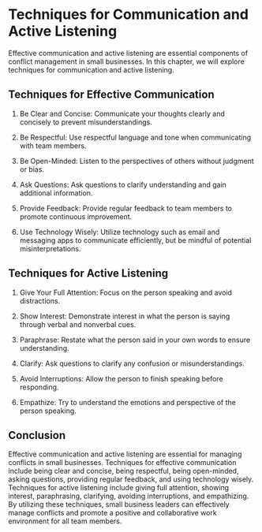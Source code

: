 Techniques for Communication and Active Listening
================================================================================================

Effective communication and active listening are essential components of conflict management in small businesses. In this chapter, we will explore techniques for communication and active listening.

Techniques for Effective Communication
--------------------------------------

1. Be Clear and Concise: Communicate your thoughts clearly and concisely to prevent misunderstandings.

2. Be Respectful: Use respectful language and tone when communicating with team members.

3. Be Open-Minded: Listen to the perspectives of others without judgment or bias.

4. Ask Questions: Ask questions to clarify understanding and gain additional information.

5. Provide Feedback: Provide regular feedback to team members to promote continuous improvement.

6. Use Technology Wisely: Utilize technology such as email and messaging apps to communicate efficiently, but be mindful of potential misinterpretations.

Techniques for Active Listening
-------------------------------

1. Give Your Full Attention: Focus on the person speaking and avoid distractions.

2. Show Interest: Demonstrate interest in what the person is saying through verbal and nonverbal cues.

3. Paraphrase: Restate what the person said in your own words to ensure understanding.

4. Clarify: Ask questions to clarify any confusion or misunderstandings.

5. Avoid Interruptions: Allow the person to finish speaking before responding.

6. Empathize: Try to understand the emotions and perspective of the person speaking.

Conclusion
----------

Effective communication and active listening are essential for managing conflicts in small businesses. Techniques for effective communication include being clear and concise, being respectful, being open-minded, asking questions, providing regular feedback, and using technology wisely. Techniques for active listening include giving full attention, showing interest, paraphrasing, clarifying, avoiding interruptions, and empathizing. By utilizing these techniques, small business leaders can effectively manage conflicts and promote a positive and collaborative work environment for all team members.
